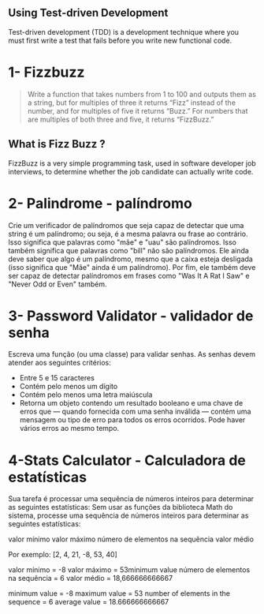 ## Using Test-driven Development

Test-driven development (TDD) is a development technique where you must first write a test that fails before you write new functional code.

# 1- Fizzbuzz

> Write a function that takes numbers from 1 to 100 and outputs them as a string, but for multiples of three it returns “Fizz” instead of the number, and for multiples of five it returns “Buzz.” For numbers that are multiples of both three and five, it returns “FizzBuzz.”

## What is Fizz Buzz ?

FizzBuzz is a very simple programming task, used in software developer job interviews, to determine whether the job candidate can actually write code.

# 2- Palindrome - palíndromo

Crie um verificador de palíndromos que seja capaz de detectar que uma string é um palíndromo; ou seja, é a mesma palavra ou frase ao contrário. Isso significa que palavras como "mãe" e "uau" são palíndromos. Isso também significa que palavras como "bill" não são palíndromos. Ele ainda deve saber que algo é um palíndromo, mesmo que a caixa esteja desligada (isso significa que "Mãe" ainda é um palíndromo). Por fim, ele também deve ser capaz de detectar palíndromos em frases como "Was It A Rat I Saw" e "Never Odd or Even" também.

# 3- Password Validator - validador de senha

Escreva uma função (ou uma classe) para validar senhas. As senhas devem atender aos seguintes critérios:

- Entre 5 e 15 caracteres
- Contém pelo menos um dígito
- Contém pelo menos uma letra maiúscula
- Retorna um objeto contendo um resultado booleano e uma chave de erros que — quando fornecida com uma senha inválida — contém uma mensagem ou tipo de erro para todos os erros ocorridos. Pode haver vários erros ao mesmo tempo.

# 4-Stats Calculator - Calculadora de estatísticas

Sua tarefa é processar uma sequência de números inteiros para determinar as seguintes estatísticas:
Sem usar as funções da biblioteca Math do sistema, processe uma sequência de números inteiros para determinar as seguintes estatísticas:

valor mínimo
valor máximo
número de elementos na sequência
valor médio

Por exemplo: [2, 4, 21, -8, 53, 40]

valor mínimo = -8
valor máximo = 53minimum value
número de elementos na sequência = 6
valor médio = 18,666666666667

minimum value = -8
maximum value = 53
number of elements in the sequence = 6
average value = 18.666666666667
